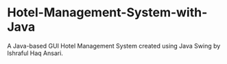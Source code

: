 # Hotel-Management-System-with-Java
A Java-based GUI Hotel Management System created using Java Swing by Ishraful Haq Ansari.
